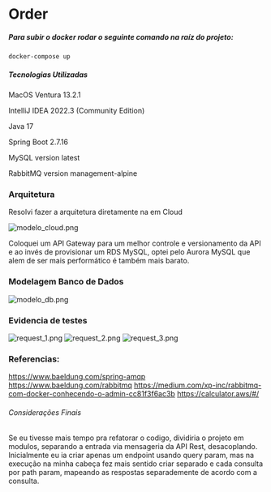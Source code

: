 # Order

##### Para subir o docker rodar o seguinte comando na raíz do projeto:
`docker-compose up`

##### Tecnologias Utilizadas

MacOS Ventura 13.2.1

IntelliJ IDEA 2022.3 (Community Edition)

Java 17

Spring Boot 2.7.16

MySQL version latest

RabbitMQ version management-alpine

### Arquitetura

Resolvi fazer a arquitetura diretamente na em Cloud

![modelo_cloud.png](..%2Fmodelo_cloud.png)

Coloquei um API Gateway para um melhor controle e versionamento da API e ao invés de provisionar um RDS MySQL, optei pelo Aurora MySQL que alem de ser mais performático é também mais barato.

### Modelagem Banco de Dados

![modelo_db.png](..%2Fmodelo_db.png)

### Evidencia de testes 

![request_1.png](..%2Frequest_1.png)
![request_2.png](..%2Frequest_2.png)
![request_3.png](..%2Frequest_3.png)

### Referencias:

https://www.baeldung.com/spring-amqp
https://www.baeldung.com/rabbitmq
https://medium.com/xp-inc/rabbitmq-com-docker-conhecendo-o-admin-cc81f3f6ac3b
https://calculator.aws/#/

###### Considerações Finais

Se eu tivesse mais tempo pra refatorar o codigo, dividiria o projeto em modulos, separando a entrada via mensageria da API Rest, desacoplando.
Inicialmente eu ia criar apenas um endpoint usando query param, mas na execução na minha cabeça fez mais sentido criar separado e cada consulta por path param, mapeando as respostas separademente de acordo com a consulta.
